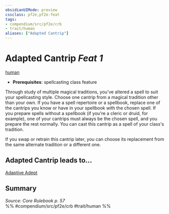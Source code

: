 ```yaml
---
obsidianUIMode: preview
cssclass: pf2e,pf2e-feat
tags:
- compendium/src/pf2e/crb
- trait/human
aliases: ["Adapted Cantrip"]
---
```

# Adapted Cantrip  *Feat 1*  
[human](human.md "Human Ancestry & Heritage Trait")  

- **Prerequisites**: spellcasting class feature

Through study of multiple magical traditions, you've altered a spell to suit your spellcasting style. Choose one cantrip from a magical tradition other than your own. If you have a spell repertoire or a spellbook, replace one of the cantrips you know or have in your spellbook with the chosen spell. If you prepare spells without a spellbook (if you're a cleric or druid, for example), one of your cantrips must always be the chosen spell, and you prepare the rest normally. You can cast this cantrip as a spell of your class's tradition.

If you swap or retrain this cantrip later, you can choose its replacement from the same alternate tradition or a different one.

## Adapted Cantrip leads to...

[Adaptive Adept](adaptive-adept.md)

## Summary

*Source: Core Rulebook p. 57*  
%% #compendium/src/pf2e/crb #trait/human %%